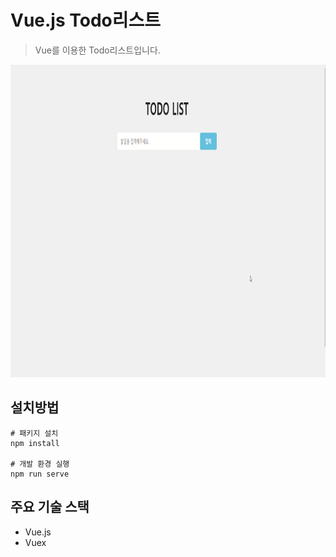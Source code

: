 # Vue.js Todo리스트

> Vue를 이용한 Todo리스트입니다.

<img src="./images/todo.gif" width="100%;" height="500px;">


## 설치방법

```
# 패키지 설치
npm install

# 개발 환경 실행
npm run serve
```

## 주요 기술 스택
* Vue.js
* Vuex
